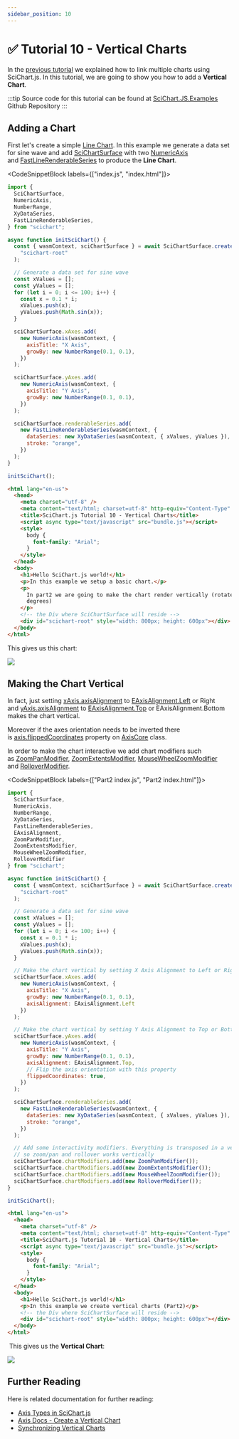 ```yaml
---
sidebar_position: 10
---
```


# ✅ Tutorial 10 - Vertical Charts

In the [previous tutorial](/docs/get-started/tutorials-js-npm-webpack/tutorial-09-linking-multiple-charts/index.md) we explained how to link multiple charts using SciChart.js. In this tutorial, we are going to show you how to add a **Vertical Chart**.

:::tip
Source code for this tutorial can be found at [SciChart.JS.Examples](https://github.com/ABTSoftware/SciChart.JS.Examples/tree/dev_v4.0/Tutorials/2D_Chart_Tutorials_JavaScript/Tutorial_10_Vertical_Charts) Github Repository
:::

Adding a Chart
--------------

First let's create a simple [Line Chart](/docs/2d-charts/chart-types/fast-line-renderable-series/index.md). In this example we generate a data set for sine wave and add [SciChartSurface](/docs/2d-charts/surface/scichart-surface-type-overview/index.md) with two [NumericAxis](https://www.scichart.com/documentation/js/current/typedoc/classes/numericaxis.html) and [FastLineRenderableSeries](https://www.scichart.com/documentation/js/current/typedoc/classes/fastlinerenderableseries.html) to produce the **Line Chart**.

<CodeSnippetBlock labels={["index.js", "index.html"]}>
```js showLineNumbers
import {
  SciChartSurface,
  NumericAxis,
  NumberRange,
  XyDataSeries,
  FastLineRenderableSeries,
} from "scichart";

async function initSciChart() {
  const { wasmContext, sciChartSurface } = await SciChartSurface.create(
    "scichart-root"
  );

  // Generate a data set for sine wave
  const xValues = [];
  const yValues = [];
  for (let i = 0; i <= 100; i++) {
    const x = 0.1 * i;
    xValues.push(x);
    yValues.push(Math.sin(x));
  }

  sciChartSurface.xAxes.add(
    new NumericAxis(wasmContext, {
      axisTitle: "X Axis",
      growBy: new NumberRange(0.1, 0.1),
    })
  );

  sciChartSurface.yAxes.add(
    new NumericAxis(wasmContext, {
      axisTitle: "Y Axis",
      growBy: new NumberRange(0.1, 0.1),
    })
  );

  sciChartSurface.renderableSeries.add(
    new FastLineRenderableSeries(wasmContext, {
      dataSeries: new XyDataSeries(wasmContext, { xValues, yValues }),
      stroke: "orange",
    })
  );
}

initSciChart();
```
```html showLineNumbers
<html lang="en-us">
  <head>
    <meta charset="utf-8" />
    <meta content="text/html; charset=utf-8" http-equiv="Content-Type" />
    <title>SciChart.js Tutorial 10 - Vertical Charts</title>
    <script async type="text/javascript" src="bundle.js"></script>
    <style>
      body {
        font-family: "Arial";
      }
    </style>
  </head>
  <body>
    <h1>Hello SciChart.js world!</h1>
    <p>In this example we setup a basic chart.</p>
    <p>
      In part2 we are going to make the chart render vertically (rotated 90
      degrees)
    </p>
    <!-- the Div where SciChartSurface will reside -->
    <div id="scichart-root" style="width: 800px; height: 600px"></div>
  </body>
</html>
```
</CodeSnippetBlock>

This gives us this chart:

![](img/1.png)

Making the Chart Vertical
-------------------------

In fact, just setting [xAxis.axisAlignment](https://www.scichart.com/documentation/js/current/typedoc/classes/axisbase2d.html#axisalignment) to [EAxisAlignment.Left](https://www.scichart.com/documentation/js/current/typedoc/enums/eaxisalignment.html) or Right and [yAxis.axisAlignment](https://www.scichart.com/documentation/js/current/typedoc/classes/axisbase2d.html#axisalignment) to [EAxisAlignment.Top](https://www.scichart.com/documentation/js/current/typedoc/enums/eaxisalignment.html) or EAxisAlignment.Bottom makes the chart vertical.

Moreover if the axes orientation needs to be inverted there is [axis.flippedCoordinates](https://www.scichart.com/documentation/js/current/typedoc/classes/axisbase2d.html#flippedcoordinates) property on [AxisCore](https://www.scichart.com/documentation/js/current/typedoc/classes/axiscore.html) class. 

In order to make the chart interactive we add chart modifiers such as [ZoomPanModifier](/docs/2d-charts/chart-modifier-api/zooming-and-panning/zoom-pan-modifier/index.md), [ZoomExtentsModifier](/docs/2d-charts/chart-modifier-api/zooming-and-panning/zoom-extents-modifier/index.md), [MouseWheelZoomModifier](/docs/2d-charts/chart-modifier-api/zooming-and-panning/mouse-wheel-zoom-modifier/index.md) and [RolloverModifier](/docs/2d-charts/chart-modifier-api/rollover-modifier/index.md).

<CodeSnippetBlock labels={["Part2 index.js", "Part2 index.html"]}>
```js {7-11,33,42,44,57-60} showLineNumbers
import {
  SciChartSurface,
  NumericAxis,
  NumberRange,
  XyDataSeries,
  FastLineRenderableSeries,
  EAxisAlignment,
  ZoomPanModifier,
  ZoomExtentsModifier,
  MouseWheelZoomModifier,
  RolloverModifier
} from "scichart";

async function initSciChart() {
  const { wasmContext, sciChartSurface } = await SciChartSurface.create(
    "scichart-root"
  );

  // Generate a data set for sine wave
  const xValues = [];
  const yValues = [];
  for (let i = 0; i <= 100; i++) {
    const x = 0.1 * i;
    xValues.push(x);
    yValues.push(Math.sin(x));
  }

  // Make the chart vertical by setting X Axis Alignment to Left or Right
  sciChartSurface.xAxes.add(
    new NumericAxis(wasmContext, {
      axisTitle: "X Axis",
      growBy: new NumberRange(0.1, 0.1),
      axisAlignment: EAxisAlignment.Left
    })
  );

  // Make the chart vertical by setting Y Axis Alignment to Top or Bottom
  sciChartSurface.yAxes.add(
    new NumericAxis(wasmContext, {
      axisTitle: "Y Axis",
      growBy: new NumberRange(0.1, 0.1),
      axisAlignment: EAxisAlignment.Top,
      // Flip the axis orientation with this property
      flippedCoordinates: true,
    })
  );

  sciChartSurface.renderableSeries.add(
    new FastLineRenderableSeries(wasmContext, {
      dataSeries: new XyDataSeries(wasmContext, { xValues, yValues }),
      stroke: "orange",
    })
  );

  // Add some interactivity modifiers. Everything is transposed in a vertical chart
  // so zoom/pan and rollover works vertically
  sciChartSurface.chartModifiers.add(new ZoomPanModifier());
  sciChartSurface.chartModifiers.add(new ZoomExtentsModifier());
  sciChartSurface.chartModifiers.add(new MouseWheelZoomModifier());
  sciChartSurface.chartModifiers.add(new RolloverModifier());
}

initSciChart();
```
```html showLineNumbers
<html lang="en-us">
  <head>
    <meta charset="utf-8" />
    <meta content="text/html; charset=utf-8" http-equiv="Content-Type" />
    <title>SciChart.js Tutorial 10 - Vertical Charts</title>
    <script async type="text/javascript" src="bundle.js"></script>
    <style>
      body {
        font-family: "Arial";
      }
    </style>
  </head>
  <body>
    <h1>Hello SciChart.js world!</h1>
    <p>In this example we create vertical charts (Part2)</p>
    <!-- the Div where SciChartSurface will reside -->
    <div id="scichart-root" style="width: 800px; height: 600px"></div>
  </body>
</html>
```
</CodeSnippetBlock>

 This gives us the **Vertical Chart**:

![](img/2.png)

Further Reading
---------------

Here is related documentation for further reading:   

*   [Axis Types in SciChart.js](/docs/2d-charts/axis-api/axis-types/common-axis-base-type/index.md)
*   [Axis Docs - Create a Vertical Chart](/docs/2d-charts/axis-api/multi-axis-and-layout/vertical-charts-rotate-transpose-axis/index.md)
*   [Synchronizing Vertical Charts](/docs/2d-charts/chart-synchronization-api/synchronizing-vertical-charts/index.md)